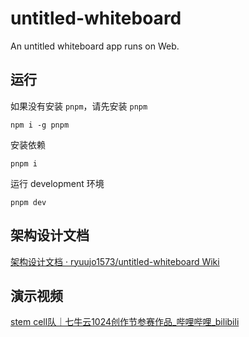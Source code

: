 # untitled-whiteboard

An untitled whiteboard app runs on Web.

## 运行

如果没有安装 `pnpm`，请先安装 `pnpm` 

```shell
npm i -g pnpm
```

安装依赖

```shell
pnpm i
```

运行 development 环境

```shell
pnpm dev
```

## 架构设计文档

[架构设计文档 · ryuujo1573/untitled-whiteboard Wiki](https://github.com/ryuujo1573/untitled-whiteboard/wiki/%E6%9E%B6%E6%9E%84%E8%AE%BE%E8%AE%A1%E6%96%87%E6%A1%A3)

## 演示视频

[stem cell队｜七牛云1024创作节参赛作品_哔哩哔哩_bilibili](https://www.bilibili.com/video/BV1Nd4y1k7WL)
